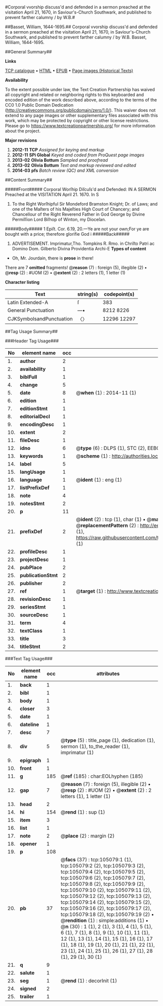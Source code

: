 #Corporal vvorship discuss'd and defended in a sermon preached at the visitation April 21, 1670, in Saviour's-Church Southwark, and published to prevent farther calumny / by W.B.#

##Basset, William, 1644-1695.##
Corporal vvorship discuss'd and defended in a sermon preached at the visitation April 21, 1670, in Saviour's-Church Southwark, and published to prevent farther calumny / by W.B.
Basset, William, 1644-1695.

##General Summary##

**Links**

[TCP catalogue](http://www.ota.ox.ac.uk/tcp/)  • 
[HTML](http://tei.it.ox.ac.uk/tcp/Texts-HTML/free/A26/A26751.html)  • 
[EPUB](http://tei.it.ox.ac.uk/tcp/Texts-EPUB/free/A26/A26751.epub) • 
[Page images (Historical Texts)](https://historicaltexts.jisc.ac.uk/eebo-16206446e)

**Availability**

To the extent possible under law, the Text Creation Partnership has waived all copyright and related or neighboring rights to this keyboarded and encoded edition of the work described above, according to the terms of the CC0 1.0 Public Domain Dedication (http://creativecommons.org/publicdomain/zero/1.0/). This waiver does not extend to any page images or other supplementary files associated with this work, which may be protected by copyright or other license restrictions. Please go to https://www.textcreationpartnership.org/ for more information about the project.

**Major revisions**

1. __2012-11__ __TCP__ *Assigned for keying and markup*
1. __2012-11__ __SPi Global__ *Keyed and coded from ProQuest page images*
1. __2013-02__ __Olivia Bottum__ *Sampled and proofread*
1. __2013-02__ __Olivia Bottum__ *Text and markup reviewed and edited*
1. __2014-03__ __pfs__ *Batch review (QC) and XML conversion*

##Content Summary##

#####Front#####
Corporal Worſhip Diſcuſs'd and Defended: IN A SERMON Preached at the VISITATION April 21. 1670. In S
1. To the Right Worſhipful Sir Mondeford Bramston Knight; Dr. of Laws; and one of the Maſters of his Majeſties High Court of Chancery; and Chancellour of the Right Reverend Father in God George by Divine Permiſſion Lord Biſhop of Winton, my Dioceſan.

#####Body#####
1 Epiſt. Cor. 6.19, 20.—Ye are not your own;For ye are bought with a price; therefore glorifie God i
#####Back#####

1. ADVERTISEMENT.
Imprimatur,Tho. Tompkins R. Rmo. in Chriſto Patri ac Domino Dom. Gilberto Divina Providentia Archi-E
**Types of content**

  * Oh, Mr. Jourdain, there is **prose** in there!

There are 7 **omitted** fragments! 
 @__reason__ (7) : foreign (5), illegible (2)  •  @__resp__ (2) : #UOM (2)  •  @__extent__ (2) : 2 letters (1), 1 letter (1)

**Character listing**


|Text|string(s)|codepoint(s)|
|---|---|---|
|Latin Extended-A|ſ|383|
|General Punctuation|—•|8212 8226|
|CJKSymbolsandPunctuation|〈〉|12296 12297|

##Tag Usage Summary##

###Header Tag Usage###

|No|element name|occ|attributes|
|---|---|---|---|
|1.|__author__|2||
|2.|__availability__|1||
|3.|__biblFull__|1||
|4.|__change__|5||
|5.|__date__|8| @__when__ (1) : 2014-11 (1)|
|6.|__edition__|1||
|7.|__editionStmt__|1||
|8.|__editorialDecl__|1||
|9.|__encodingDesc__|1||
|10.|__extent__|2||
|11.|__fileDesc__|1||
|12.|__idno__|6| @__type__ (6) : DLPS (1), STC (2), EEBO-CITATION (1), OCLC (1), VID (1)|
|13.|__keywords__|1| @__scheme__ (1) : http://authorities.loc.gov/ (1)|
|14.|__label__|5||
|15.|__langUsage__|1||
|16.|__language__|1| @__ident__ (1) : eng (1)|
|17.|__listPrefixDef__|1||
|18.|__note__|4||
|19.|__notesStmt__|2||
|20.|__p__|11||
|21.|__prefixDef__|2| @__ident__ (2) : tcp (1), char (1)  •  @__matchPattern__ (2) : ([0-9\-]+):([0-9IVX]+) (1), (.+) (1)  •  @__replacementPattern__ (2) : http://eebo.chadwyck.com/downloadtiff?vid=$1&page=$2 (1), https://raw.githubusercontent.com/textcreationpartnership/Texts/master/tcpchars.xml#$1 (1)|
|22.|__profileDesc__|1||
|23.|__projectDesc__|1||
|24.|__pubPlace__|2||
|25.|__publicationStmt__|2||
|26.|__publisher__|2||
|27.|__ref__|1| @__target__ (1) : http://www.textcreationpartnership.org/docs/. (1)|
|28.|__revisionDesc__|1||
|29.|__seriesStmt__|1||
|30.|__sourceDesc__|1||
|31.|__term__|4||
|32.|__textClass__|1||
|33.|__title__|3||
|34.|__titleStmt__|2||


###Text Tag Usage###

|No|element name|occ|attributes|
|---|---|---|---|
|1.|__back__|1||
|2.|__bibl__|1||
|3.|__body__|1||
|4.|__closer__|3||
|5.|__date__|1||
|6.|__dateline__|1||
|7.|__desc__|7||
|8.|__div__|5| @__type__ (5) : title_page (1), dedication (1), sermon (1), to_the_reader (1), imprimatur (1)|
|9.|__epigraph__|1||
|10.|__front__|1||
|11.|__g__|185| @__ref__ (185) : char:EOLhyphen (185)|
|12.|__gap__|7| @__reason__ (7) : foreign (5), illegible (2)  •  @__resp__ (2) : #UOM (2)  •  @__extent__ (2) : 2 letters (1), 1 letter (1)|
|13.|__head__|2||
|14.|__hi__|154| @__rend__ (1) : sup (1)|
|15.|__item__|3||
|16.|__list__|1||
|17.|__note__|2| @__place__ (2) : margin (2)|
|18.|__opener__|1||
|19.|__p__|108||
|20.|__pb__|37| @__facs__ (37) : tcp:105079:1 (1), tcp:105079:2 (2), tcp:105079:3 (2), tcp:105079:4 (2), tcp:105079:5 (2), tcp:105079:6 (2), tcp:105079:7 (2), tcp:105079:8 (2), tcp:105079:9 (2), tcp:105079:10 (2), tcp:105079:11 (2), tcp:105079:12 (2), tcp:105079:13 (2), tcp:105079:14 (2), tcp:105079:15 (2), tcp:105079:16 (2), tcp:105079:17 (2), tcp:105079:18 (2), tcp:105079:19 (2)  •  @__rendition__ (1) : simple:additions (1)  •  @__n__ (30) : 1 (1), 2 (1), 3 (1), 4 (1), 5 (1), 6 (1), 7 (1), 8 (1), 9 (1), 10 (1), 11 (1), 12 (1), 13 (1), 14 (1), 15 (1), 16 (1), 17 (1), 18 (1), 19 (1), 20 (1), 21 (1), 22 (1), 23 (1), 24 (1), 25 (1), 26 (1), 27 (1), 28 (1), 29 (1), 30 (1)|
|21.|__q__|9||
|22.|__salute__|1||
|23.|__seg__|1| @__rend__ (1) : decorInit (1)|
|24.|__signed__|2||
|25.|__trailer__|1||

